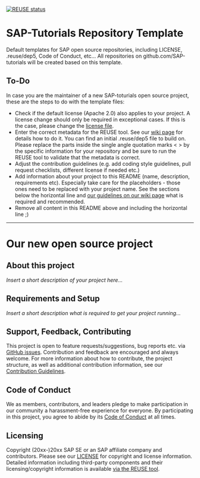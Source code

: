 [![REUSE status](https://api.reuse.software/badge/github.com/sap-tutorials/abap-core-development)](https://api.reuse.software/info/github.com/sap-tutorials/abap-core-development)

# SAP-Tutorials Repository Template

Default templates for SAP open source repositories, including LICENSE, .reuse/dep5, Code of Conduct, etc... All repositories on github.com/SAP-tutorials will be created based on this template.

## To-Do

In case you are the maintainer of a new SAP-toturials open source project, these are the steps to do with the template files:

- Check if the default license (Apache 2.0) also applies to your project. A license change should only be required in exceptional cases. If this is the case, please change the [license file](LICENSE).
- Enter the correct metadata for the REUSE tool. See our [wiki page](https://wiki.wdf.sap.corp/wiki/display/ospodocs/Using+the+Reuse+Tool+of+FSFE+for+Copyright+and+License+Information) for details how to do it. You can find an initial .reuse/dep5 file to build on. Please replace the parts inside the single angle quotation marks < > by the specific information for your repository and be sure to run the REUSE tool to validate that the metadata is correct.
- Adjust the contribution guidelines (e.g. add coding style guidelines, pull request checklists, different license if needed etc.)
- Add information about your project to this README (name, description, requirements etc). Especially take care for the <your-project> placeholders - those ones need to be replaced with your project name. See the sections below the horizontal line and [our guidelines on our wiki page](https://wiki.wdf.sap.corp/wiki/display/ospodocs/Guidelines+for+README.md+file) what is required and recommended.
- Remove all content in this README above and including the horizontal line ;)

***

# Our new open source project

## About this project

*Insert a short description of your project here...*

## Requirements and Setup

*Insert a short description what is required to get your project running...*

## Support, Feedback, Contributing

This project is open to feature requests/suggestions, bug reports etc. via [GitHub issues](https://github.com/SAP-toturials/<your-project>/issues). Contribution and feedback are encouraged and always welcome. For more information about how to contribute, the project structure, as well as additional contribution information, see our [Contribution Guidelines](CONTRIBUTING.md).

## Code of Conduct

We as members, contributors, and leaders pledge to make participation in our community a harassment-free experience for everyone. By participating in this project, you agree to abide by its [Code of Conduct](CODE_OF_CONDUCT.md) at all times.

## Licensing

Copyright (20xx-)20xx SAP SE or an SAP affiliate company and <your-project> contributors. Please see our [LICENSE](LICENSE) for copyright and license information. Detailed information including third-party components and their licensing/copyright information is available [via the REUSE tool](https://api.reuse.software/info/github.com/SAP-toturials/<your-project>).
